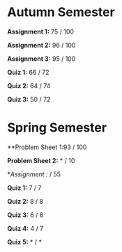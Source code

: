 # Autumn Semester
**Assignment 1:** 75 / 100

**Assignment 2:** 96 / 100

**Assignment 3:** 95 / 100

**Quiz 1:** 66 / 72

**Quiz 2:** 64 / 74

**Quiz 3:** 50 / 72

# Spring Semester
**Problem Sheet 1:93 / 100

**Problem Sheet 2:** * / 10

**Assignment :* / 55

**Quiz 1:** 7 / 7

**Quiz 2:** 8 / 8

**Quiz 3:** 6 / 6

**Quiz 4:** 4 / 7

**Quiz 5:** * / *
